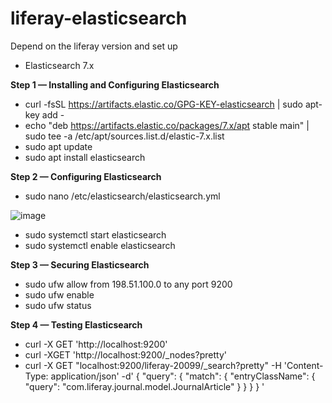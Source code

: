 # liferay-elasticsearch

Depend on the liferay version and set up

- Elasticsearch 7.x

**Step 1 — Installing and Configuring Elasticsearch**
+ curl -fsSL https://artifacts.elastic.co/GPG-KEY-elasticsearch | sudo apt-key add -
+ echo "deb https://artifacts.elastic.co/packages/7.x/apt stable main" | sudo tee -a /etc/apt/sources.list.d/elastic-7.x.list
+ sudo apt update
+ sudo apt install elasticsearch

**Step 2 — Configuring Elasticsearch**
+ sudo nano /etc/elasticsearch/elasticsearch.yml

![image](https://user-images.githubusercontent.com/73691210/121324881-574f4b80-c93b-11eb-8de7-cc268a8b017d.png)

+ sudo systemctl start elasticsearch
+ sudo systemctl enable elasticsearch

**Step 3 — Securing Elasticsearch**
+ sudo ufw allow from 198.51.100.0 to any port 9200
+ sudo ufw enable
+ sudo ufw status

**Step 4 — Testing Elasticsearch**
+ curl -X GET 'http://localhost:9200'
+ curl -XGET 'http://localhost:9200/_nodes?pretty'
+ curl -X GET "localhost:9200/liferay-20099/_search?pretty" -H 'Content-Type: application/json' -d'
{
  "query": {
    "match": {
      "entryClassName": {
        "query": "com.liferay.journal.model.JournalArticle"
      }
    }
  }
}
'
